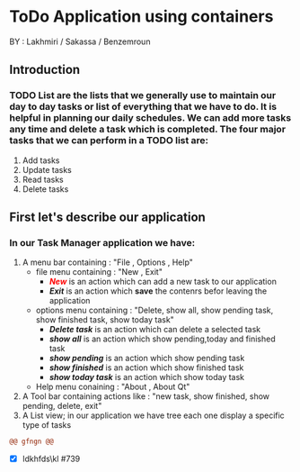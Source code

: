 # ToDo Application using containers

BY : Lakhmiri / Sakassa / Benzemroun

## Introduction
### **TODO** List are the lists that we generally use to maintain our day to day tasks or list of everything that we have to do. It is helpful in planning our daily schedules. We can add more tasks any time and delete a task which is completed. The four major tasks that we can perform in a TODO list are:

1. Add tasks
2. Update tasks
3. Read tasks
4. Delete tasks


## First let's describe our application
### In our Task Manager application we have:
1. A menu bar containing : "File , Options , Help"
   - file menu containing : "New , Exit"
     - <span style="color:red">**_New_**</span> is an action which can add a new task to our application
     - **_Exit_** is an action which **save** the contenrs befor leaving the application
   - options menu containing : "Delete, show all, show pending task, show finished task, show today task"
     - **_Delete task_** is an action which can delete a selected task
     - **_show all_** is an action which show pending,today and finished task
     - **_show pending_** is an action which show pending task
     - **_show finished_** is an action which show finished task
     - **_show today task_** is an action which show today task
   - Help menu conaining : "About , About Qt"
2. A Tool bar containing actions like : "new task, show finished, show pending, delete, exit"
3. A List view; in our application we have tree each one display a specific type of tasks
   

    
    
    
```diff 
@@ gfngn @@
```

- [x] ldkhfds\kl #739
